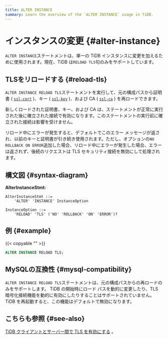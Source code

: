 ```yaml
---
title: ALTER INSTANCE
summary: Learn the overview of the `ALTER INSTANCE` usage in TiDB.
---
```


# インスタンスの変更 {#alter-instance}

`ALTER INSTANCE`ステートメントは、単一の TiDB インスタンスに変更を加えるために使用されます。現在、TiDB は`RELOAD TLS`句のみをサポートしています。

## TLSをリロードする {#reload-tls}

`ALTER INSTANCE RELOAD TLS`ステートメントを実行して、元の構成パスから証明書 ( [`ssl-cert`](/tidb-configuration-file.md#ssl-cert) )、キー ( [`ssl-key`](/tidb-configuration-file.md#ssl-key) )、および CA ( [`ssl-ca`](/tidb-configuration-file.md#ssl-ca) ) を再ロードできます。

新しくロードされた証明書、キー、および CA は、ステートメントが正常に実行された後に確立された接続で有効になります。このステートメントの実行前に確立された接続は影響を受けません。

リロード中にエラーが発生すると、デフォルトでこのエラー メッセージが返され、以前のキーと証明書が引き続き使用されます。ただし、オプションの`NO ROLLBACK ON ERROR`追加した場合、リロード中にエラーが発生した場合、エラーは返されず、後続のリクエストは TLS セキュリティ接続を無効にして処理されます。

## 構文図 {#syntax-diagram}

**AlterInstanceStmt:**

```ebnf+diagram
AlterInstanceStmt ::=
    'ALTER' 'INSTANCE' InstanceOption

InstanceOption ::=
    'RELOAD' 'TLS' ('NO' 'ROLLBACK' 'ON' 'ERROR')?
```

## 例 {#example}

{{< copyable "" >}}

```sql
ALTER INSTANCE RELOAD TLS;
```

## MySQLの互換性 {#mysql-compatibility}

`ALTER INSTANCE RELOAD TLS`ステートメントは、元の構成パスからの再ロードのみをサポートします。 TiDB の開始時にロード パスを動的に変更したり、TLS 暗号化接続機能を動的に有効にしたりすることはサポートされていません。 TiDB を再起動すると、この機能はデフォルトで無効になります。

## こちらも参照 {#see-also}

[TiDB クライアントとサーバー間で TLS を有効にする](/enable-tls-between-clients-and-servers.md) 。
